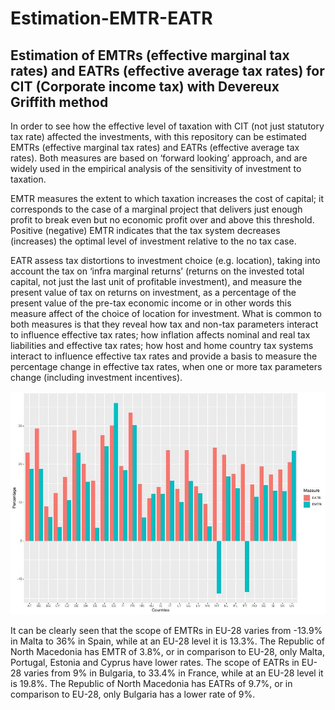 # Estimation-EMTR-EATR

## Estimation of  EMTRs (effective marginal tax rates) and EATRs (effective average tax rates) for CIT (Corporate income tax) with Devereux Griffith method 

In order to see how the effective level of taxation with CIT (not just statutory tax rate) affected the investments, with this repository can be estimated EMTRs (effective marginal tax rates) and EATRs (effective average tax rates). Both measures are based on ‘forward looking’ approach, and are widely used in the empirical analysis of the sensitivity of investment to taxation.

EMTR measures the extent to which taxation increases the cost of capital; it corresponds to the case of a marginal project that delivers just enough profit to break even but no economic profit over and above this threshold. Positive (negative) EMTR indicates that the tax system decreases (increases) the optimal level of investment relative to the no tax case.

EATR assess tax distortions to investment choice (e.g. location), taking into account the tax on ‘infra marginal returns’ (returns on the invested total capital, not just the last unit of profitable investment), and measure the present value of tax on returns on investment, as a percentage of the present value of the pre-tax economic income or in other words this measure affect of the choice of location for investment. What is common to both measures is that they reveal how tax and non-tax parameters interact to influence effective tax rates; how inflation affects nominal and real tax liabilities and effective tax rates; how host and home country tax systems interact to influence effective tax rates and provide a basis to measure the percentage change in effective tax rates, when one or more tax parameters change (including investment incentives).



![Comparison of EMTR and EATR](https://github.com/jordans78/Estimation-EMTR-EATR/blob/main/Python/Documentation/METR%26AETR.png)

It can be clearly seen that the scope of EMTRs in EU-28 varies from -13.9% in Malta to 36% in Spain, while at an EU-28 level it is 13.3%. The Republic of North Macedonia has EMTR of 3.8%, or in comparison to EU-28, only Malta, Portugal, Estonia and Cyprus have lower rates. Тhe scope of EATRs in EU-28 varies from 9% in Bulgaria, to 33.4% in France, while at an EU-28 level it is 19.8%. The Republic of North Macedonia has EATRs of 9.7%, or in comparison to EU-28, only Bulgaria hаs a lower rate of 9%.
